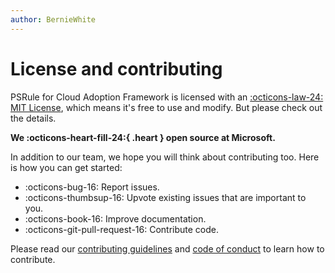 ```yaml
---
author: BernieWhite
---
```


# License and contributing

PSRule for Cloud Adoption Framework is licensed with an [:octicons-law-24: MIT License][1], which means it's free to use and modify.
But please check out the details.

<strong>We :octicons-heart-fill-24:{ .heart } open source at Microsoft.</strong>

In addition to our team, we hope you will think about contributing too.
Here is how you can get started:

- :octicons-bug-16: Report issues.
- :octicons-thumbsup-16: Upvote existing issues that are important to you.
- :octicons-book-16: Improve documentation.
- :octicons-git-pull-request-16: Contribute code.

Please read our [contributing guidelines][2] and [code of conduct][3] to learn how to contribute.

  [1]: https://github.com/microsoft/PSRule.Rules.CAF/blob/main/LICENSE
  [2]: https://github.com/microsoft/PSRule.Rules.CAF/blob/main/CONTRIBUTING.md
  [3]: https://github.com/microsoft/PSRule.Rules.CAF/blob/main/CODE_OF_CONDUCT.md
